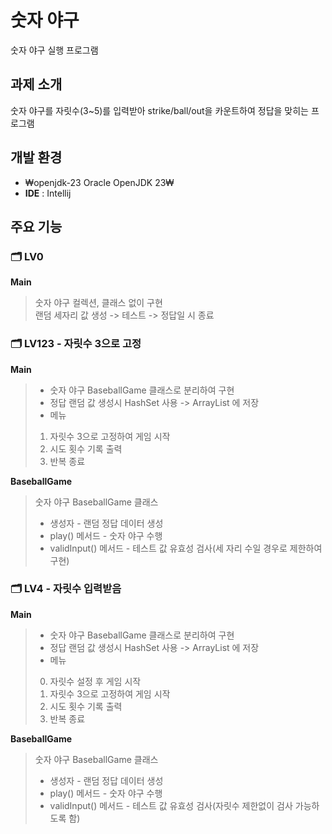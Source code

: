 # 숫자 야구   
숫자 야구 실행 프로그램   

## 과제 소개
숫자 야구를 자릿수(3~5)를 입력받아 strike/ball/out을 카운트하여 정답을 맞히는 프로그램   

## 개발 환경
- ₩openjdk-23 Oracle OpenJDK 23₩   
- **IDE** : Intellij   

## 주요 기능

### 🗂️ LV0

**Main**
> 
>  숫자 야구 컬렉션, 클래스 없이 구현   
>  랜덤 세자리 값 생성 -> 테스트 -> 정답일 시 종료   


### 🗂️ LV123 - 자릿수 3으로 고정  

**Main**
> 
> - 숫자 야구 BaseballGame 클래스로 분리하여 구현   
> - 정답 랜덤 값 생성시 HashSet 사용 -> ArrayList 에 저장   
> - 메뉴
> 1. 자릿수 3으로 고정하여 게임 시작   
> 2. 시도 횟수 기록 출력   
> 3. 반복 종료   

**BaseballGame**
> 
> 숫자 야구 BaseballGame 클래스   
> - 생성자 - 랜덤 정답 데이터 생성   
> - play() 메서드 - 숫자 야구 수행   
> - validInput() 메서드 - 테스트 값 유효성 검사(세 자리 수일 경우로 제한하여 구현)   


### 🗂️ LV4 - 자릿수 입력받음

**Main**
> 
> - 숫자 야구 BaseballGame 클래스로 분리하여 구현
> - 정답 랜덤 값 생성시 HashSet 사용 -> ArrayList 에 저장
> - 메뉴
> 0. 자릿수 설정 후 게임 시작   
> 1. 자릿수 3으로 고정하여 게임 시작   
> 2. 시도 횟수 기록 출력   
> 3. 반복 종료

**BaseballGame**
> 
> 숫자 야구 BaseballGame 클래스   
> - 생성자 - 랜덤 정답 데이터 생성   
> - play() 메서드 - 숫자 야구 수행   
> - validInput() 메서드 - 테스트 값 유효성 검사(자릿수 제한없이 검사 가능하도록 함)   


